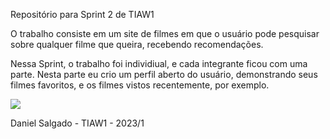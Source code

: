 Repositório para Sprint 2 de TIAW1

O trabalho consiste em um site de filmes em que o usuário pode pesquisar sobre qualquer filme que queira, recebendo recomendações.

Nessa Sprint, o trabalho foi individiual, e cada integrante ficou com uma parte. 
Nesta parte eu crio um perfil aberto do usuário, demonstrando seus filmes favoritos, e os filmes vistos recentemente, por exemplo.

<img src = "https://static.wikia.nocookie.net/hollowknight/images/7/77/Screenshot_HK_Traitor_Lord_04.png/revision/latest/scale-to-width-down/1000?cb=20220728041211&path-prefix=pt">

Daniel Salgado - TIAW1 - 2023/1
